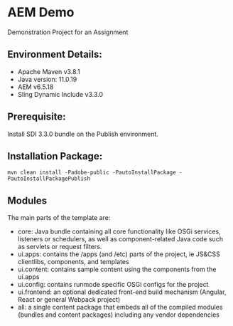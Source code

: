 # AEM Demo
Demonstration Project for an Assignment

## Environment Details:
- Apache Maven v3.8.1
- Java version: 11.0.19
- AEM v6.5.18
- Sling Dynamic Include v3.3.0

## Prerequisite:
Install SDI 3.3.0 bundle on the Publish environment.

## Installation Package:
`mvn clean install -Padobe-public -PautoInstallPackage -PautoInstallPackagePublish`

## Modules

The main parts of the template are:

* core: Java bundle containing all core functionality like OSGi services, listeners or schedulers, as well as component-related Java code such as servlets or request filters.
* ui.apps: contains the /apps (and /etc) parts of the project, ie JS&CSS clientlibs, components, and templates
* ui.content: contains sample content using the components from the ui.apps
* ui.config: contains runmode specific OSGi configs for the project
* ui.frontend: an optional dedicated front-end build mechanism (Angular, React or general Webpack project)
* all: a single content package that embeds all of the compiled modules (bundles and content packages) including any vendor dependencies
